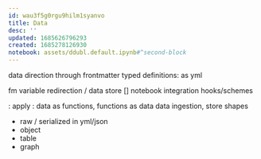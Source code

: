 ```yaml
---
id: wau3f5g0rgu9hilm1syanvo
title: Data
desc: ''
updated: 1685626796293
created: 1685278126930
notebook: assets/ddubl.default.ipynb#^second-block
---
```


data direction through frontmatter
typed definitions:
as yml

fm variable redirection / data store
[] notebook integration
hooks/schemes

: apply : data as functions, functions as data
data ingestion, store shapes
  - raw / serialized in yml/json
  - object
  - table
  - graph
